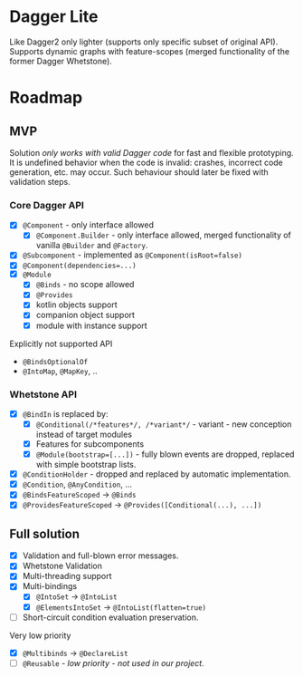# Dagger Lite
Like Dagger2 only lighter (supports only specific subset of original API). Supports dynamic graphs with feature-scopes
(merged functionality of the former Dagger Whetstone).

# Roadmap

## MVP
Solution _only works with valid Dagger code_ for fast and flexible prototyping.
It is undefined behavior when the code is invalid: crashes, incorrect code generation, etc. may occur.
Such behaviour should later be fixed with validation steps.

### Core Dagger API

- [x] `@Component` - only interface allowed
    - [x] `@Component.Builder` - only interface allowed, merged functionality of vanilla `@Builder` and `@Factory`.
- [x] `@Subcomponent` - implemented as `@Component(isRoot=false)`
- [x] `@Component(dependencies=...)`
- [x] `@Module`
    - [x] `@Binds` - no scope allowed
    - [x] `@Provides`
    - [x] kotlin objects support
    - [x] companion object support
    - [x] module with instance support

Explicitly not supported API
- `@BindsOptionalOf`
- `@IntoMap`, `@MapKey`, ..

### Whetstone API

- [x] `@BindIn` is replaced by:
  - [x] `@Conditional(/*features*/, /*variant*/` - variant - new conception instead of target modules
  - [x] Features for subcomponents
  - [x] `@Module(bootstrap=[...])` - fully blown events are dropped, replaced with simple bootstrap lists. 
- [x] `@ConditionHolder` - dropped and replaced by automatic implementation.
- [x] `@Condition`, `@AnyCondition`, ...
- [x] `@BindsFeatureScoped` -> `@Binds`
- [x] `@ProvidesFeatureScoped` -> `@Provides([Conditional(...), ...])`

## Full solution

- [x] Validation and full-blown error messages.
- [x] Whetstone Validation
- [x] Multi-threading support
- [x] Multi-bindings
  - [x] `@IntoSet` -> `@IntoList`
  - [x] `@ElementsIntoSet` -> `@IntoList(flatten=true)`
- [ ] Short-circuit condition evaluation preservation.

Very low priority
- [x] `@Multibinds` -> `@DeclareList`
- [ ] `@Reusable` - _low priority - not used in our project._